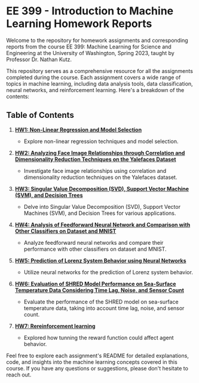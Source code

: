 # EE 399 - Introduction to Machine Learning Homework Reports

Welcome to the repository for homework assignments and corresponding reports from the course EE 399: Machine Learning for Science and Engineering at the University of Washington, Spring 2023, taught by Professor Dr. Nathan Kutz.

This repository serves as a comprehensive resource for all the assignments completed during the course. Each assignment covers a wide range of topics in machine learning, including data analysis tools, data classification, neural networks, and reinforcement learning. Here's a breakdown of the contents:

## Table of Contents

1. [**HW1: Non-Linear Regression and Model Selection**](./HW1/README.rst)
    - Explore non-linear regression techniques and model selection.
   
2. [**HW2: Analyzing Face Image Relationships through Correlation and Dimensionality Reduction Techniques on the Yalefaces Dataset**](./HW2/README.md)
    - Investigate face image relationships using correlation and dimensionality reduction techniques on the Yalefaces dataset.
   
3. [**HW3: Singular Value Decomposition (SVD), Support Vector Machine (SVM), and Decision Trees**](./HW3/README.md)
    - Delve into Singular Value Decomposition (SVD), Support Vector Machines (SVM), and Decision Trees for various applications.
   
4. [**HW4: Analysis of Feedforward Neural Network and Comparison with Other Classifiers on Dataset and MNIST**](./HW4/README.md)
    - Analyze feedforward neural networks and compare their performance with other classifiers on dataset and MNIST.
   
5. [**HW5: Prediction of Lorenz System Behavior using Neural Networks**](./HW5/README.md)
    - Utilize neural networks for the prediction of Lorenz system behavior.
   
6. [**HW6: Evaluation of SHRED Model Performance on Sea-Surface Temperature Data Considering Time Lag, Noise, and Sensor Count**](./HW6/README.md)
    - Evaluate the performance of the SHRED model on sea-surface temperature data, taking into account time lag, noise, and sensor count.
7. [**HW7: Rereinforcement learning**](./HW7/REPORT.md)
   - Explored how tunning the reward function could affect agent behavior.

Feel free to explore each assignment's README for detailed explanations, code, and insights into the machine learning concepts covered in this course. If you have any questions or suggestions, please don't hesitate to reach out.
